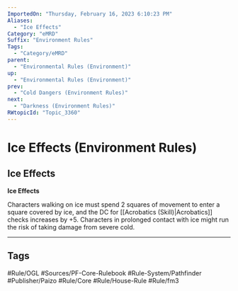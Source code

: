 ```yaml
---
ImportedOn: "Thursday, February 16, 2023 6:10:23 PM"
Aliases:
  - "Ice Effects"
Category: "eMRD"
Suffix: "Environment Rules"
Tags:
  - "Category/eMRD"
parent:
  - "Environmental Rules (Environment)"
up:
  - "Environmental Rules (Environment)"
prev:
  - "Cold Dangers (Environment Rules)"
next:
  - "Darkness (Environment Rules)"
RWtopicId: "Topic_3360"
---
```

# Ice Effects (Environment Rules)
## Ice Effects
**Ice Effects**

Characters walking on ice must spend 2 squares of movement to enter a square covered by ice, and the DC for [[Acrobatics (Skill)|Acrobatics]] checks increases by +5. Characters in prolonged contact with ice might run the risk of taking damage from severe cold.


---
## Tags
#Rule/OGL #Sources/PF-Core-Rulebook #Rule-System/Pathfinder #Publisher/Paizo #Rule/Core #Rule/House-Rule #Rule/fm3

